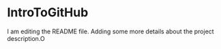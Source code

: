 # IntroToGitHub
I am editing the README file. Adding some more details about the project description.O

